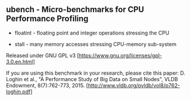 ## ubench - Micro-benchmarks for CPU Performance Profiling

* floatint - floating point and integer operations stressing the CPU

* stall - many memory accesses stressing CPU-memory sub-system

Released under GNU GPL v3 [https://www.gnu.org/licenses/gpl-3.0.en.html]

If you are using this benchmark in your research, please cite this paper:
D. Loghin et al., "A Performance Study of Big Data on Small Nodes", VLDB Endowment, 8(7):762-773, 2015. 
[http://www.vldb.org/pvldb/vol8/p762-loghin.pdf]
